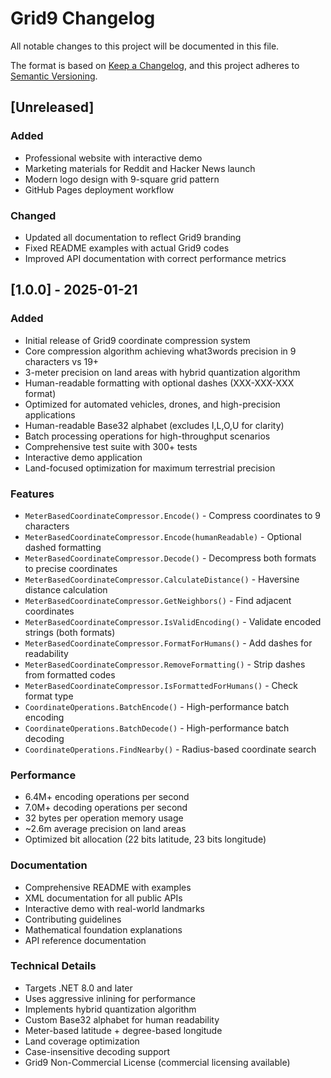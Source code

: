 # Grid9 Changelog

All notable changes to this project will be documented in this file.

The format is based on [Keep a Changelog](https://keepachangelog.com/en/1.0.0/),
and this project adheres to [Semantic Versioning](https://semver.org/spec/v2.0.0.html).

## [Unreleased]

### Added
- Professional website with interactive demo
- Marketing materials for Reddit and Hacker News launch
- Modern logo design with 9-square grid pattern
- GitHub Pages deployment workflow

### Changed
- Updated all documentation to reflect Grid9 branding
- Fixed README examples with actual Grid9 codes
- Improved API documentation with correct performance metrics

## [1.0.0] - 2025-01-21

### Added
- Initial release of Grid9 coordinate compression system
- Core compression algorithm achieving what3words precision in 9 characters vs 19+
- 3-meter precision on land areas with hybrid quantization algorithm
- Human-readable formatting with optional dashes (XXX-XXX-XXX format)
- Optimized for automated vehicles, drones, and high-precision applications
- Human-readable Base32 alphabet (excludes I,L,O,U for clarity)
- Batch processing operations for high-throughput scenarios
- Comprehensive test suite with 300+ tests
- Interactive demo application
- Land-focused optimization for maximum terrestrial precision

### Features
- `MeterBasedCoordinateCompressor.Encode()` - Compress coordinates to 9 characters
- `MeterBasedCoordinateCompressor.Encode(humanReadable)` - Optional dashed formatting
- `MeterBasedCoordinateCompressor.Decode()` - Decompress both formats to precise coordinates
- `MeterBasedCoordinateCompressor.CalculateDistance()` - Haversine distance calculation
- `MeterBasedCoordinateCompressor.GetNeighbors()` - Find adjacent coordinates
- `MeterBasedCoordinateCompressor.IsValidEncoding()` - Validate encoded strings (both formats)
- `MeterBasedCoordinateCompressor.FormatForHumans()` - Add dashes for readability
- `MeterBasedCoordinateCompressor.RemoveFormatting()` - Strip dashes from formatted codes
- `MeterBasedCoordinateCompressor.IsFormattedForHumans()` - Check format type
- `CoordinateOperations.BatchEncode()` - High-performance batch encoding
- `CoordinateOperations.BatchDecode()` - High-performance batch decoding
- `CoordinateOperations.FindNearby()` - Radius-based coordinate search

### Performance
- 6.4M+ encoding operations per second
- 7.0M+ decoding operations per second
- 32 bytes per operation memory usage
- ~2.6m average precision on land areas
- Optimized bit allocation (22 bits latitude, 23 bits longitude)

### Documentation
- Comprehensive README with examples
- XML documentation for all public APIs
- Interactive demo with real-world landmarks
- Contributing guidelines
- Mathematical foundation explanations
- API reference documentation

### Technical Details
- Targets .NET 8.0 and later
- Uses aggressive inlining for performance
- Implements hybrid quantization algorithm
- Custom Base32 alphabet for human readability
- Meter-based latitude + degree-based longitude
- Land coverage optimization
- Case-insensitive decoding support
- Grid9 Non-Commercial License (commercial licensing available)
